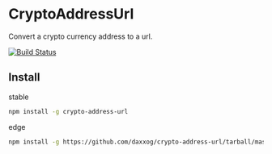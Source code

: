 # CryptoAddressUrl

  Convert a crypto currency address to a url.

  [![Build Status][travis-image]][travis-url]

Install
-------
stable
```bash
npm install -g crypto-address-url
```
edge
```bash
npm install -g https://github.com/daxxog/crypto-address-url/tarball/master
```

[travis-image]: https://img.shields.io/travis/daxxog/crypto-address-url.png?branch=master
[travis-url]: https://travis-ci.org/daxxog/crypto-address-url